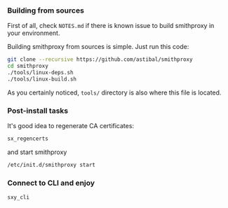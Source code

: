 ### Building from sources

First of all, check `NOTES.md` if there is known issue to build smithproxy 
in your environment.

Building smithproxy from sources is simple. Just run this code:

```bash
git clone --recursive https://github.com/astibal/smithproxy
cd smithproxy
./tools/linux-deps.sh
./tools/linux-build.sh
``` 

As you certainly noticed, `tools/` directory is also where this file is located.

### Post-install tasks

It's good idea to regenerate CA certificates:
```bash
sx_regencerts
```
and start smithproxy
```bash
/etc/init.d/smithproxy start
```

### Connect to CLI and enjoy
```bash
sxy_cli
```




